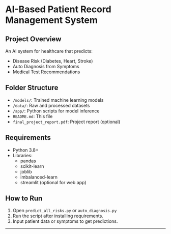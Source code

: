 # AI-Based Patient Record Management System

## Project Overview
An AI system for healthcare that predicts:
- Disease Risk (Diabetes, Heart, Stroke)
- Auto Diagnosis from Symptoms
- Medical Test Recommendations

## Folder Structure
- `/models/`: Trained machine learning models
- `/data/`: Raw and processed datasets
- `/app/`: Python scripts for model inference
- `README.md`: This file
- `final_project_report.pdf`: Project report (optional)

## Requirements
- Python 3.8+
- Libraries:
  - pandas
  - scikit-learn
  - joblib
  - imbalanced-learn
  - streamlit (optional for web app)

## How to Run
1. Open `predict_all_risks.py` or `auto_diagnosis.py`
2. Run the script after installing requirements.
3. Input patient data or symptoms to get predictions.

---
